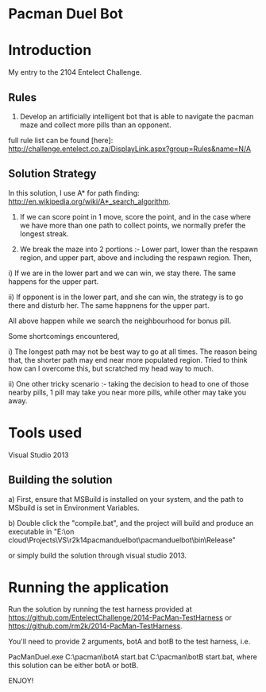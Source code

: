 Pacman Duel Bot
===============

# Introduction

My entry to the 2104 Entelect Challenge.


## Rules
1. Develop an artificially intelligent bot that is able to navigate the pacman maze and collect more pills than an opponent.

full rule list can be found [here]: http://challenge.entelect.co.za/DisplayLink.aspx?group=Rules&name=N/A

## Solution Strategy

In this solution, I use A* for path finding: http://en.wikipedia.org/wiki/A*_search_algorithm.

1. If we can score point in 1 move, score the point, and in the case where we have more than one path to collect points, we normally prefer the longest streak.

2. We break the maze into 2 portions :- Lower part, lower than the respawn region, and upper part, above and including the respawn region. Then,

i) If we are in the lower part and we can win, we stay there. The same happens for the upper part.

ii) If opponent is in the lower part, and she can win, the strategy is to go there and disturb her. The same happnens for the upper part.

All above happen while we search the neighbourhood for bonus pill.

Some shortcomings encountered,

i) The longest path may not be best way to go at all times. The reason being that, the shorter path may end near more populated region. Tried to think how can I overcome this, but scratched my head way to much.

ii) One other tricky scenario :- taking the decision to head to one of those nearby pills, 1 pill may take you near more pills, while other may take you away.

# Tools used

Visual Studio 2013

## Building the solution

a) First, ensure that MSBuild is installed on your system, and the path to MSbuild is set in Environment Variables.

b) Double click the "compile.bat", and the project will build and produce an executable in "E:\on cloud\Projects\VS\r2k14pacmanduelbot\pacmanduelbot\bin\Release"

or simply build the solution through visual studio 2013.


# Running the application

 Run the solution by running the test harness provided at https://github.com/EntelectChallenge/2014-PacMan-TestHarness or https://github.com/rm2k/2014-PacMan-TestHarness.

You'll need to provide 2 arguments, botA and botB to the test harness, i.e.

PacManDuel.exe C:\pacman\botA start.bat C:\pacman\botB start.bat, where this solution can be either botA or botB. 

ENJOY!	
